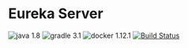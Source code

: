 # Eureka Server
![java 1.8](https://img.shields.io/badge/java-1.8-green.svg)
![gradle 3.1](https://img.shields.io/badge/gradle-3.1-green.svg)
![docker 1.12.1](https://img.shields.io/badge/docker-1.12.1-green.svg)
[![Build Status](http://ci.leeln.com/buildStatus/icon?job=leeln/hystrix-dashboard/master)](http://ci.leeln.com/job/leeln/job/hystrix-dashboard/job/master/)
